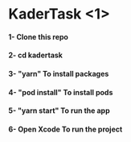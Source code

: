<h1> KaderTask <1>
  
<h4>1- Clone this repo<h4>
<h4>2- cd kadertask<h4>
<h4>3- "yarn"  To install packages<h4>
<h4>4- "pod install"  To install pods<h4>
<h4>5- "yarn start"  To run the app<h4>
<h4>6- Open Xcode To run the project
